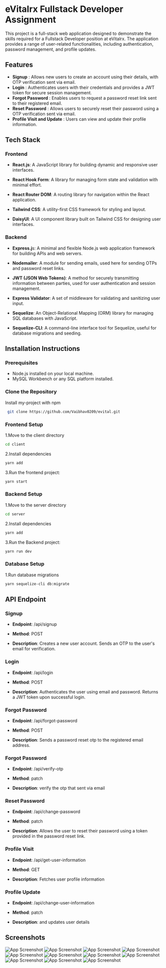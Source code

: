 
# eVitalrx Fullstack Developer Assignment

This project is a full-stack web application designed to demonstrate the skills required for a Fullstack Developer position at eVitalrx. The application provides a range of user-related functionalities, including authentication, password management, and profile updates.






## Features

- **Signup** : Allows new users to create an account using their details, with OTP verification sent via email.
- **Login** : Authenticates users with their credentials and provides a JWT token for secure session management.
- **Forgot Password** : Enables users to request a password reset link sent to their registered email.
- **Reset Password** : Allows users to securely reset their password using a OTP verification sent via email.
- **Profile Visit and Update** : Users can view and update their profile information.






## Tech Stack
### Frontend



- **React.js**: A JavaScript library for building dynamic and responsive user interfaces.

- **React Hook Form**: A library for managing form state and validation with minimal effort.

- **React Router DOM**: A routing library for navigation within the React application.

- **Tailwind CSS**: A utility-first CSS framework for styling and layout.

- **DaisyUI**: A UI component library built on Tailwind CSS for designing user interfaces.


### Backend

- **Express.j**s: A minimal and flexible Node.js web application framework for building APIs and web servers.

- **Nodemailer**: A module for sending emails, used here for sending OTPs and password reset links.

- **JWT (JSON Web Tokens)**: A method for securely transmitting information between parties, used for user authentication and session management.

- **Express Validator**: A set of middleware for validating and sanitizing user input.

- **Sequelize**: An Object-Relational Mapping (ORM) library for managing SQL databases with JavaScript.

- **Sequelize-CLI**: A command-line interface tool for Sequelize, useful for database migrations and seeding.

## Installation Instructions
### Prerequisites
- Node.js installed on your local machine.
- MySQL Workbench or any SQL platform installed.
### Clone the Repository

Install my-project with npm

```bash
 git clone https://github.com/Vaibhav0209/evital.git

```

### Frontend Setup

1.Move to the client directory

```bash
cd client

```

2.Install dependencies

```bash
yarn add

```

3.Run the frontend project:

```bash
yarn start

```

### Backend Setup

1.Move to the server directory

```bash
cd server

```

2.Install dependencies

```bash
yarn add

```

3.Run the Backend project:

```bash
yarn run dev

```

### Database Setup
1.Run database migrations

```bash
yarn sequelize-cli db:migrate
```

## API Endpoint

### Signup
- **Endpoint**: /api/signup

- **Method**: POST

- **Description**: Creates a new user account. Sends an OTP to the user's email for verification.

### Login
- **Endpoint**: /api/login

- **Method**: POST
- **Description**: Authenticates the user using email and password. Returns a JWT token upon successful login.

### Forgot Password
- **Endpoint**: /api/forgot-password

- **Method**: POST

- **Description**: Sends a password reset otp to the registered email address.

### Forgot Password
- **Endpoint**: /api/verify-otp

- **Method**: patch

- **Description**: verify the otp that sent via email

### Reset Password
- **Endpoint**: /api/change-password

- **Method**: patch

- **Description**: Allows the user to reset their password using a token provided in the password reset link.

### Profile Visit
- **Endpoint**: /api/get-user-information
- **Method**: GET 

- **Description**: Fetches user profile information 


### Profile Update
- **Endpoint**: /api/change-user-information
- **Method**: patch 

- **Description**:  and updates user details 
## Screenshots

![App Screenshot](./ScreenShots/HomePage.png)
![App Screenshot](./ScreenShots/Signup.png)
![App Screenshot](./ScreenShots/SignupOtp.png)
![App Screenshot](./ScreenShots/Login.png)
![App Screenshot](./ScreenShots/LoginSuccess.png)
![App Screenshot](./ScreenShots/privateRouting.png)
![App Screenshot](./ScreenShots/profileData.png)
![App Screenshot](./ScreenShots/ProfileChanged.png)
![App Screenshot](./ScreenShots/ForgotPassword.png)
![App Screenshot](./ScreenShots/ForgotOtp.png)
![App Screenshot](./ScreenShots/ChangePassword.png)

